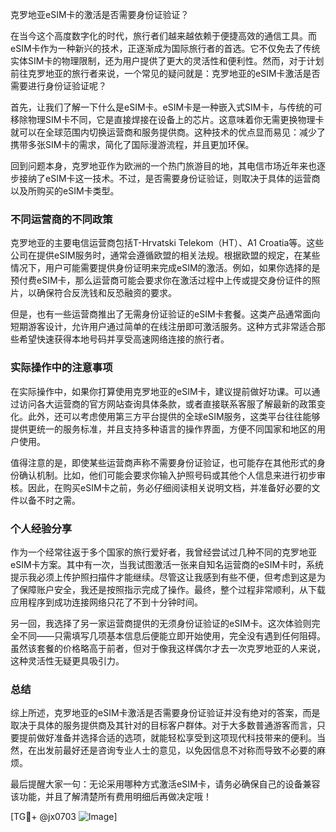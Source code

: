克罗地亚eSIM卡的激活是否需要身份证验证？

在当今这个高度数字化的时代，旅行者们越来越依赖于便捷高效的通信工具。而eSIM卡作为一种新兴的技术，正逐渐成为国际旅行者的首选。它不仅免去了传统实体SIM卡的物理限制，还为用户提供了更大的灵活性和便利性。然而，对于计划前往克罗地亚的旅行者来说，一个常见的疑问就是：克罗地亚的eSIM卡激活是否需要进行身份证验证呢？

首先，让我们了解一下什么是eSIM卡。eSIM卡是一种嵌入式SIM卡，与传统的可移除物理SIM卡不同，它是直接焊接在设备上的芯片。这意味着你无需更换物理卡就可以在全球范围内切换运营商和服务提供商。这种技术的优点显而易见：减少了携带多张SIM卡的需求，简化了国际漫游流程，并且更加环保。

回到问题本身，克罗地亚作为欧洲的一个热门旅游目的地，其电信市场近年来也逐步接纳了eSIM卡这一技术。不过，是否需要身份证验证，则取决于具体的运营商以及所购买的eSIM卡类型。

### 不同运营商的不同政策

克罗地亚的主要电信运营商包括T-Hrvatski Telekom（HT）、A1 Croatia等。这些公司在提供eSIM服务时，通常会遵循欧盟的相关法规。根据欧盟的规定，在某些情况下，用户可能需要提供身份证明来完成eSIM的激活。例如，如果你选择的是预付费eSIM卡，那么运营商可能会要求你在激活过程中上传或提交身份证件的照片，以确保符合反洗钱和反恐融资的要求。

但是，也有一些运营商推出了无需身份证验证的eSIM卡套餐。这类产品通常面向短期游客设计，允许用户通过简单的在线注册即可激活服务。这种方式非常适合那些希望快速获得本地号码并享受高速网络连接的旅行者。

### 实际操作中的注意事项

在实际操作中，如果你打算使用克罗地亚的eSIM卡，建议提前做好功课。可以通过访问各大运营商的官方网站查询具体条款，或者直接联系客服了解最新的政策变化。此外，还可以考虑使用第三方平台提供的全球eSIM服务，这类平台往往能够提供更统一的服务标准，并且支持多种语言的操作界面，方便不同国家和地区的用户使用。

值得注意的是，即使某些运营商声称不需要身份证验证，也可能存在其他形式的身份确认机制。比如，他们可能会要求你输入护照号码或其他个人信息来进行初步审核。因此，在购买eSIM卡之前，务必仔细阅读相关说明文档，并准备好必要的文件以备不时之需。

### 个人经验分享

作为一个经常往返于多个国家的旅行爱好者，我曾经尝试过几种不同的克罗地亚eSIM卡方案。其中有一次，当我试图激活一张来自知名运营商的eSIM卡时，系统提示我必须上传护照扫描件才能继续。尽管这让我感到有些不便，但考虑到这是为了保障账户安全，我还是按照指示完成了操作。最终，整个过程非常顺利，从下载应用程序到成功连接网络只花了不到十分钟时间。

另一回，我选择了另一家运营商提供的无须身份证验证的eSIM卡。这次体验则完全不同——只需填写几项基本信息后便能立即开始使用，完全没有遇到任何阻碍。虽然该套餐的价格略高于前者，但对于像我这样偶尔才去一次克罗地亚的人来说，这种灵活性无疑更具吸引力。

### 总结

综上所述，克罗地亚的eSIM卡激活是否需要身份证验证并没有绝对的答案，而是取决于具体的服务提供商及其针对的目标客户群体。对于大多数普通游客而言，只要提前做好准备并选择合适的选项，就能轻松享受到这项现代科技带来的便利。当然，在出发前最好还是咨询专业人士的意见，以免因信息不对称而导致不必要的麻烦。

最后提醒大家一句：无论采用哪种方式激活eSIM卡，请务必确保自己的设备兼容该功能，并且了解清楚所有费用明细后再做决定哦！

[TG💪+ @jx0703 ![Image](https://github.com/user-attachments/assets/dbca1d08-cadb-493c-b0ec-ad6f7a83f270)]